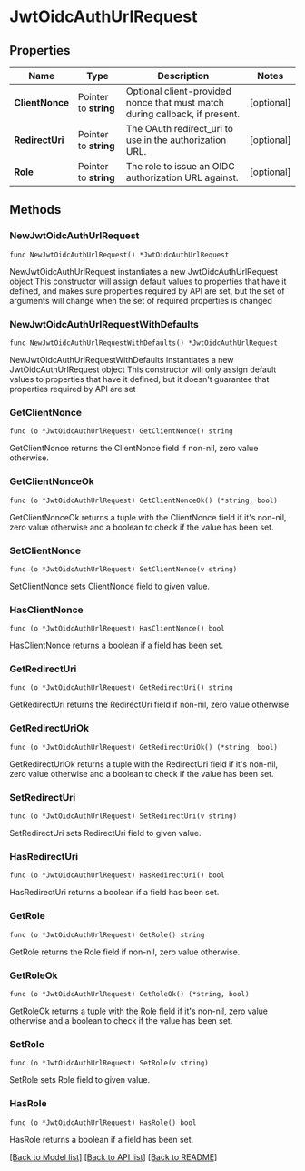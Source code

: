 # JwtOidcAuthUrlRequest

## Properties

Name | Type | Description | Notes
------------ | ------------- | ------------- | -------------
**ClientNonce** | Pointer to **string** | Optional client-provided nonce that must match during callback, if present. | [optional] 
**RedirectUri** | Pointer to **string** | The OAuth redirect_uri to use in the authorization URL. | [optional] 
**Role** | Pointer to **string** | The role to issue an OIDC authorization URL against. | [optional] 

## Methods

### NewJwtOidcAuthUrlRequest

`func NewJwtOidcAuthUrlRequest() *JwtOidcAuthUrlRequest`

NewJwtOidcAuthUrlRequest instantiates a new JwtOidcAuthUrlRequest object
This constructor will assign default values to properties that have it defined,
and makes sure properties required by API are set, but the set of arguments
will change when the set of required properties is changed

### NewJwtOidcAuthUrlRequestWithDefaults

`func NewJwtOidcAuthUrlRequestWithDefaults() *JwtOidcAuthUrlRequest`

NewJwtOidcAuthUrlRequestWithDefaults instantiates a new JwtOidcAuthUrlRequest object
This constructor will only assign default values to properties that have it defined,
but it doesn't guarantee that properties required by API are set

### GetClientNonce

`func (o *JwtOidcAuthUrlRequest) GetClientNonce() string`

GetClientNonce returns the ClientNonce field if non-nil, zero value otherwise.

### GetClientNonceOk

`func (o *JwtOidcAuthUrlRequest) GetClientNonceOk() (*string, bool)`

GetClientNonceOk returns a tuple with the ClientNonce field if it's non-nil, zero value otherwise
and a boolean to check if the value has been set.

### SetClientNonce

`func (o *JwtOidcAuthUrlRequest) SetClientNonce(v string)`

SetClientNonce sets ClientNonce field to given value.

### HasClientNonce

`func (o *JwtOidcAuthUrlRequest) HasClientNonce() bool`

HasClientNonce returns a boolean if a field has been set.

### GetRedirectUri

`func (o *JwtOidcAuthUrlRequest) GetRedirectUri() string`

GetRedirectUri returns the RedirectUri field if non-nil, zero value otherwise.

### GetRedirectUriOk

`func (o *JwtOidcAuthUrlRequest) GetRedirectUriOk() (*string, bool)`

GetRedirectUriOk returns a tuple with the RedirectUri field if it's non-nil, zero value otherwise
and a boolean to check if the value has been set.

### SetRedirectUri

`func (o *JwtOidcAuthUrlRequest) SetRedirectUri(v string)`

SetRedirectUri sets RedirectUri field to given value.

### HasRedirectUri

`func (o *JwtOidcAuthUrlRequest) HasRedirectUri() bool`

HasRedirectUri returns a boolean if a field has been set.

### GetRole

`func (o *JwtOidcAuthUrlRequest) GetRole() string`

GetRole returns the Role field if non-nil, zero value otherwise.

### GetRoleOk

`func (o *JwtOidcAuthUrlRequest) GetRoleOk() (*string, bool)`

GetRoleOk returns a tuple with the Role field if it's non-nil, zero value otherwise
and a boolean to check if the value has been set.

### SetRole

`func (o *JwtOidcAuthUrlRequest) SetRole(v string)`

SetRole sets Role field to given value.

### HasRole

`func (o *JwtOidcAuthUrlRequest) HasRole() bool`

HasRole returns a boolean if a field has been set.


[[Back to Model list]](../README.md#documentation-for-models) [[Back to API list]](../README.md#documentation-for-api-endpoints) [[Back to README]](../README.md)


